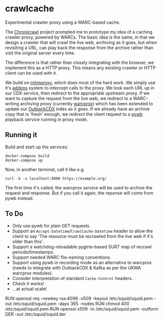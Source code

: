 # crawlcache
Experimental crawler proxy using a WARC-based cache.

The [Chronicrawl](https://github.com/nla/chronicrawl) project prompted me to prototype my idea of a caching crawler proxy, powered by WARCs. The basic idea is the same, in that we design a crawler that will crawl the live web, archiving as it goes, but when revisiting a URL, can play back the response from the archive rather than visit the original server every time.

The difference is that rather than closely integrating with the browser, we implement this as a HTTP proxy. This means any existing crawler or HTTP client can be used with it.

We build on [mitmproxy](https://mitmproxy.org/), which does most of the hard work. We simply use it's [addons](https://docs.mitmproxy.org/stable/addons-overview/) system to intercept calls to the proxy. We look each URL up in our CDX service, then redirect to the appropriate upstream proxy. If we want to capture the request from the live web, we redirect to a WARC-writing archiving proxy (currently [warcprox](https://github.com/internetarchive/warcprox)) which has been extended to update our [OutbackCDX](https://github.com/nla/outbackcdx) index as it goes.  If we already have an archive copy that is 'fresh' enough, we redirect the client request to a [pywb](https://github.com/webrecorder/pywb/) playback service running in proxy mode. 

## Running it

Build and start up the services:

```
docker-compose build
docker-compose up
```
Now, in another terminal, call it like e.g.

```
curl -k -x localhost:8000 https://example.org/
```

The first time it's called, the warcprox service will be used to archive the request and response. But if you call it again, the reponse will come from pywb instead.


## To Do

- Only use pywb for plain GET requests.
- Support an `Accept-Datetime`/`CrawlCache-Datetime` header to allow the client to say 'The resource must be recrawled from the live web if it's older than this'.
- Support a watchdog-reloadable pygtrie-based SURT map of recrawl periods/timestamps. 
- Support needed WARC file-naming conventions.
- Support using pywb in recording mode as an alternative to warcprox (needs to integrate with OutbackCDX & Kafka as per the UKWA warcprox modules).
- Consider interpretation of standard `Cache-Control` headers.
- Check it works!
- ...at actual scale!







RUN openssl req -newkey rsa:4096 -x509 -keyout /etc/squid/squid.pem -out /etc/squid/squid.pem -days 365 -nodes
RUN chmod 400 /etc/squid/squid.pem
RUN openssl x509 -in /etc/squid/squid.pem -outform DER -out /etc/squid/squid.der


